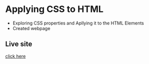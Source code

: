 # Applying CSS to HTML
- Exploring CSS properties and Apllying it to the HTML Elements
- Created webpage

## Live site
[click here](https://eloquent-cassata-c23eeb.netlify.app)
